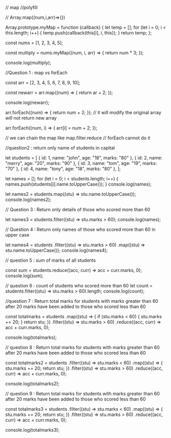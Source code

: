 // map
//polyfill

// Array.map((num,i,arr)=>{})

Array.prototype.myMap = function (callback) {
  let temp = [];
  for (let i = 0; i < this.length; i++) {
    temp.push(callback(this[i], i, this));
  }
  return temp;
};

const nums = [1, 2, 3, 4, 5];

const multiply = nums.myMap((num, i, arr) => {
  return num * 3;
});

console.log(multiply);

//Question 1 : map vs forEach

const arr = [2, 3, 4, 5, 6, 7, 8, 9, 10];

const newarr = arr.map((num) => {
  return ar + 2;
});

console.log(newarr);

arr.forEach((num) => {
  return num + 2;
}); // it will modify the original array will not return new array

arr.forEach((num, i) => {
  arr[i] = num + 2;
});

// we can chain the map like map.filter.reduce
// forEach cannot do it

//question2 :  return only name of students in capital

let students = [
  { id: 1, name: "john", age: "18", marks: "80" },
  { id: 2, name: "merry", age: "20", marks: "90" },
  { id: 3, name: "tom", age: "19", marks: "70" },
  { id: 4, name: "tony", age: "18", marks: "80" },
];

let names = [];
for (let i = 0; i < students.length; i++) {
  names.push(students[i].name.toUpperCase());
}
console.log(names);

let names2 = students.map((stu) => stu.name.toUpperCase());
console.log(names2);

// Question 3 : Return only details of those who scored more than 60

let names3 = students.filter((stu) => stu.marks > 60);
console.log(names);

// Question 4 : Return only names of those who scored more than 60 in upper case

let names4 = students
  .filter((stu) => stu.marks > 60)
  .map((stu) => stu.name.toUpperCase());
console.log(names4);

// question 5 : sum of marks of all students

const sum = students.reduce((acc, curr) => acc + curr.marks, 0);
console.log(sum);

// question 6 : count of students who scored more than 60
let count = students.filter((stu) => stu.marks > 60).length;
console.log(count);

//question 7 : Return total marks for students with marks greater than 60 after 20 marks have been added to those who scored less than 60

const totalmarks = students
  .map((stu) => {
    if (stu.marks < 60) {
      stu.marks += 20;
    }
    return stu;
  })
  .filter((stu) => stu.marks > 60)
  .reduce((acc, curr) => acc + curr.marks, 0);

console.log(totalmarks);

// question 8 : Return total marks for students with marks greater than 60 after 20 marks have been added to those who scored less than 60

const totalmarks2 = students
  .filter((stu) => stu.marks < 60)
  .map((stu) => {
    stu.marks += 20;
    return stu;
  })
  .filter((stu) => stu.marks > 60)
  .reduce((acc, curr) => acc + curr.marks, 0);

console.log(totalmarks2);

// question 9 : Return total marks for students with marks greater than 60 after 20 marks have been added to those who scored less than 60

const totalmarks3 = students
  .filter((stu) => stu.marks < 60)
  .map((stu) => {
    stu.marks += 20;
    return stu;
  })
  .filter((stu) => stu.marks > 60)
  .reduce((acc, curr) => acc + curr.marks, 0);

console.log(totalmarks3);
